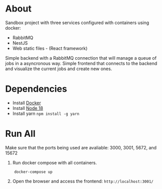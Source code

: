 # About

Sandbox project with three services configured with containers using docker:
- RabbitMQ
- NestJS
- Web static files - (React framework)

Simple backend with a RabbitMQ connection that will manage a queue of jobs in a asyncronous way. Simple frontend that connects to the backend and visualize the current jobs and create new ones.

# Dependencies

- Install [Docker](https://docs.docker.com/engine/install/)
- Install [Node 18](https://nodejs.org/en/download)
- Install yarn `npm install -g yarn`

# Run All

Make sure that the ports being used are avaliable: 3000, 3001, 5672, and 15672

1. Run docker compose with all containers. 
```
    docker-compose up
```

2. Open the browser and access the frontend: `http://localhost:3001/`